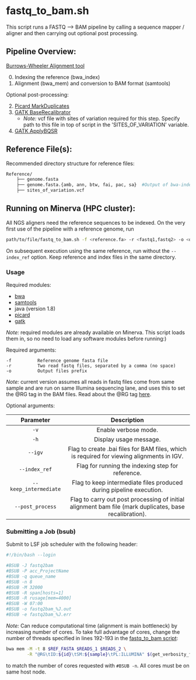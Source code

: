# fastq_to_bam.sh
This script runs a FASTQ --> BAM pipeline by calling a sequence mapper / aligner and then carrying out optional post processing.

## Pipeline Overview:

[Burrows-Wheeler Alignment tool](https://bio-bwa.sourceforge.net/bwa.shtml)

0. Indexing the reference (bwa_index)
1. Alignment (bwa_mem) and conversion to BAM format (samtools)

Optional post-processing:

2. [Picard MarkDuplicates](https://gatk.broadinstitute.org/hc/en-us/articles/360037052812-MarkDuplicates-Picard)
3. [GATK BaseRecalibrator](https://gatk.broadinstitute.org/hc/en-us/articles/360036898312-BaseRecalibrator)
    - *Note:* vcf file with sites of variation required for this step. Specify path to this file in top of script in the 'SITES_OF_VARIATION' variable.
4. [GATK ApplyBQSR](https://gatk.broadinstitute.org/hc/en-us/articles/360037055712-ApplyBQSR)

## Reference File(s):

Recommended directory structure for reference files:
```bash
Reference/
    ├── genome.fasta
    ├── genome.fasta.{amb, ann, btw, fai, pac, sa}  #Output of bwa-index 
    ├── sites_of_variation.vcf
```


## Running on Minerva (HPC cluster):

All NGS aligners need the reference sequences to be indexed. On the very first use of the pipeline with a reference genome, run

```bash
path/to/file/fastq_to_bam.sh -f <reference.fa> -r <fastq1,fastq2> -o <output_prefix> --index_ref
```
On  subsequent execution using the same reference, run without the `--index_ref` option. Keep reference and index files in the same directory.

### Usage 

Required modules:
- [bwa](https://sourceforge.net/projects/bio-bwa/files/)
- [samtools](https://github.com/samtools/samtools)
- java (version 1.8)
- [picard](https://broadinstitute.github.io/picard/)
- [gatk](https://gatk.broadinstitute.org/hc/en-us)

*Note:* required modules are already available on Minerva. This script loads them in, so no need to load any software modules before running:)

Required arguments:
```
-f          Reference genome fasta file
-r          Two read fastq files, separated by a comma (no space)
-o          Output files prefix
```

*Note:* current version assumes all reads in fastq files come from same sample and are run on same Illumina sequencing lane, and uses this to set the @RG tag in the BAM files. Read about the @RG tag [here](https://gatk.broadinstitute.org/hc/en-us/articles/360035890671-Read-groups). 

Optional arguments:

| Parameter                 | Description   |	
| :----------------------------------------: | :------: |
| `-v` | Enable verbose mode. |
| `-h` | Display usage message. |
| `--igv` |  Flag to create .bai files for BAM files, which is required for viewing alignments in IGV.
| `--index_ref` | Flag for running the indexing step for reference.
| `--keep_intermediate` | Flag to keep intermediate files produced during pipeline execution.
| `--post_process` | Flag to carry out post processing of initial alignment bam file (mark duplicates, base recalibration).

### Submitting a Job (bsub)

Submit to LSF job scheduler with the following header:

```bash
#!/bin/bash --login

#BSUB -J fastq2bam
#BSUB -P acc_ProjectName
#BSUB -q queue_name 
#BSUB -n 8
#BSUB -M 32000 
#BSUB -R span[hosts=1]
#BSUB -R rusage[mem=4000]
#BSUB -W 07:00
#BSUB -o fastq2bam_%J.out
#BSUB -e fastq2bam_%J.err
```
*Note:* Can reduce computational time (alignment is main bottleneck) by increasing number of cores. To take full advantage of cores, change the number of threads specified in lines 192-193 in the [fastq_to_bam script](https://github.com/verammaz/bioinformatics/blob/main/fastq_to_bam.sh): 
```bash
bwa mem -M -t 8 $REF_FASTA $READS_1 $READS_2 \
        -R "@RG\tID:${id}\tSM:${sample}\tPL:ILLUMINA" $(get_verbosity_flag bwa) | samtools sort -@8 - -o $RAW_BAM
```
to match the number of cores requested with `#BSUB -n`. All cores must be on same host node. 



